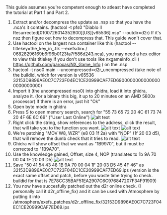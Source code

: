 This guide assumes you're competent enough to atleast have completed the tutorial at Part 1 and Part 2.

1. Extract and/or decompress the update as .nsp so that you have the .nca's it contains. (hactool -t pfs0 "Diablo II Resurrected[0100726014352800][US][v65536].nsp" --outdir=d2r) If it's nsz then figure out how to decompress that. This guide won't cover that.
2. Use hactool on the largest nca container like this (hactool --titlekey=the_key_in_.tik --exefsdir=./ 06828296169b6f96b0123fa7f586d243.nca), you may need a hex editor to view this titlekey if you don't use tools like nxgameinfo_cli ( https://github.com/garoxas/NX_Game_Info ) on the .nsp
3. hactool -t nso0 main --uncompressed=d2r_uncompressed (take note of the buildid, which for version is v65536 32153D9896AE0C7C723F04EC1CE20999CAF7ED69000000000000000000000000)
4. Import it (the uncompressed nso0) into ghidra, load it into ghidra, analyze it. (for a binary this big, it up to 20 minutes on an AMD 5800x processor) If there is an error, just hit "Ok"
5. Open byte mode in ghidra
6. Press S to open memory search, search for "55 73 65 72 20 4C 61 73 74 20 4F 6E 6C 69" ("User Last Online")
![alt text](https://github.com/borntohonk/patches/blob/master/img/ghidra-d2r-search-memory.png?raw=true)
7. Right click the string, show references to the address, click the result, that will take you to the function you want.
![alt text](https://github.com/borntohonk/patches/blob/master/img/ghidra-d2r-search-memory-1.png?raw=true)
![alt text](https://github.com/borntohonk/patches/blob/master/img/ghidra-d2r-search-memory-2.png?raw=true)
8. We're patching "MOV W8, WZR" (e8 03 1f 2a) with "NOP" (1f 20 03 d5), that will remove the dumb check that it tries to read.
![alt text](https://github.com/borntohonk/patches/blob/master/img/ghidra-d2r-search-memory-3.png?raw=true)
9. Ghidra will show offset that we want as "1B9970", but it must be corrected to "1B9A70".
10. Use the knowledge gained, Offset, size 4, NOP (translates to 1b 9A 70 00 04 1F 20 03 D5)
![alt text](https://github.com/borntohonk/patches/blob/master/img/ghidra-d2r-offset-after.png?raw=true)
11. Save "50 41 54 43 48 1B 9A 70 00 04 1F 20 03 D5 45 4F 46" as 32153D9896AE0C7C723F04EC1CE20999CAF7ED69.ips (version is the exact same offset and patch, before you waste time trying to check. buildid for that is 7E78CC35BAF51EA2907C6C976847207F34F91909)
12. You now have succesfully patched out the d2r online check. (I personally call it d2r_offline_fix) and it can be used with Atmosphere by putting it into /atmosphere/exefs_patches/d2r_offline_fix/32153D9896AE0C7C723F04EC1CE20999CAF7ED69.ips